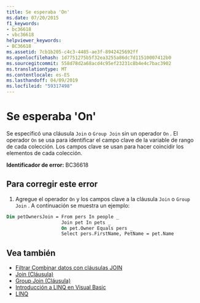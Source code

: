 ```yaml
---
title: Se esperaba 'On'
ms.date: 07/20/2015
f1_keywords:
- bc36618
- vbc36618
helpviewer_keywords:
- BC36618
ms.assetid: 7cb1b205-c4c3-4485-ae3f-8942425692ff
ms.openlocfilehash: 1d7751275b5f32ea3255a86dc7d11510007412b0
ms.sourcegitcommit: 558d78d2a68acd4c95ef23231c8b4e4c7bac3902
ms.translationtype: MT
ms.contentlocale: es-ES
ms.lasthandoff: 04/09/2019
ms.locfileid: "59317498"
---
```

# <a name="on-expected"></a>Se esperaba 'On'
Se especificó una cláusula `Join` o `Group Join` sin un operador `On` . El operador `On` se usa para identificar el campo clave de la variable de rango de cada colección. Los campos clave se usan para hacer coincidir los elementos de cada colección.  
  
 **Identificador de error:** BC36618  
  
## <a name="to-correct-this-error"></a>Para corregir este error  
  
1. Agregue el operador `On` y los campos clave a la cláusula `Join` o `Group Join` . A continuación se muestra un ejemplo:  
  
```vb  
Dim petOwnersJoin = From pers In people _  
                    Join pet In pets _  
                    On pet.Owner Equals pers _  
                    Select pers.FirstName, PetName = pet.Name  
```  
  
## <a name="see-also"></a>Vea también

- [Filtrar Combinar datos con cláusulas JOIN](../../visual-basic/programming-guide/language-features/linq/how-to-combine-data-with-linq-by-using-joins.md)
- [Join (Cláusula)](../../visual-basic/language-reference/queries/join-clause.md)
- [Group Join (Cláusula)](../../visual-basic/language-reference/queries/group-join-clause.md)
- [Introducción a LINQ en Visual Basic](../../visual-basic/programming-guide/language-features/linq/introduction-to-linq.md)
- [LINQ](../../visual-basic/programming-guide/language-features/linq/index.md)
